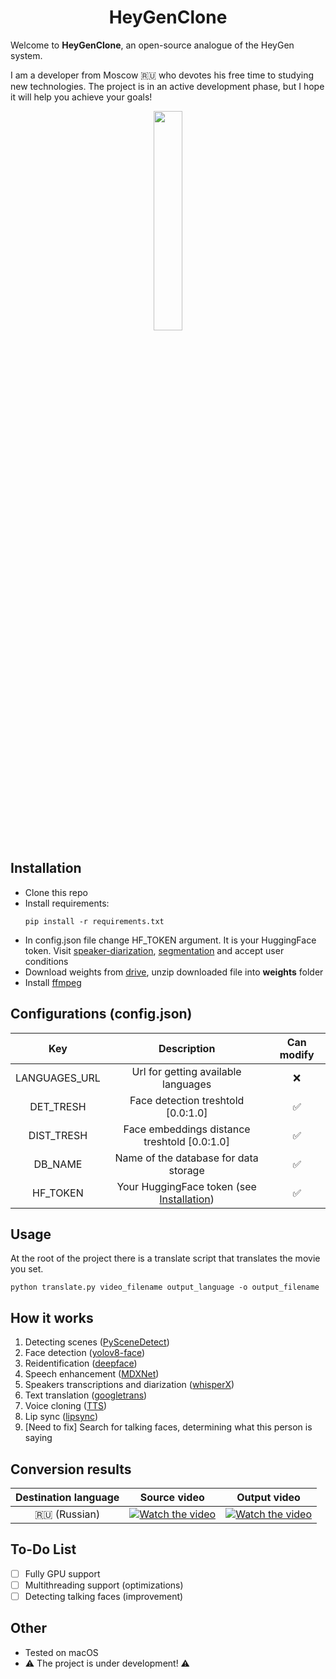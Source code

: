 <h1 align="center">HeyGenClone</h1>

<p>
  Welcome to <strong>HeyGenClone</strong>, an open-source analogue of the HeyGen system.
</p>

<p>
  I am a developer from Moscow 🇷🇺 who devotes his free time to studying new technologies. The project is in an active development phase, but I hope it will help you achieve your goals!
</p>

<p align="center">
  <img src="https://i.ibb.co/9H4f46J/logo.png" width="30%" height="auto" />
</p>

## Installation
- Clone this repo
- Install requirements:
  ```
  pip install -r requirements.txt
  ```
- In config.json file change HF_TOKEN argument. It is your HuggingFace token. Visit [speaker-diarization](https://hf.co/pyannote/speaker-diarization), [segmentation](https://hf.co/pyannote/segmentation) and accept user conditions
- Download weights from [drive](https://drive.google.com/file/d/1e35OvOlWVNndkx0Gv7zc5emwnX7t3Oc4/view?usp=sharing), unzip downloaded file into <strong>weights</strong> folder
- Install [ffmpeg](https://ffmpeg.org/)

## Configurations (config.json)
| Key | Description | Can modify |
|     :---:      |     :---:     |     :---:      |
|     LANGUAGES_URL      |     Url for getting available languages     |     ❌      |
|     DET_TRESH      |     Face detection treshtold [0.0:1.0]     |     ✅      |
|     DIST_TRESH      |     Face embeddings distance treshtold [0.0:1.0]     |     ✅      |
|     DB_NAME      |     Name of the database for data storage     |     ✅      |
|     HF_TOKEN      |     Your HuggingFace token (see [Installation](https://github.com/BrasD99/HeyGenClone/tree/main#installation))     |     ✅      |

## Usage
At the root of the project there is a translate script that translates the movie you set.
```
python translate.py video_filename output_language -o output_filename
```

## How it works
1. Detecting scenes ([PySceneDetect](https://github.com/Breakthrough/PySceneDetect))
2. Face detection ([yolov8-face](https://github.com/akanametov/yolov8-face))
3. Reidentification ([deepface](https://github.com/serengil/deepface))
4. Speech enhancement ([MDXNet](https://huggingface.co/freyza/kopirekcover/blob/main/MDXNet.py))
5. Speakers transcriptions and diarization ([whisperX](https://github.com/m-bain/whisperX))
6. Text translation ([googletrans](https://pypi.org/project/googletrans/))
7. Voice cloning ([TTS](https://github.com/coqui-ai/TTS))
8. Lip sync ([lipsync](https://github.com/mowshon/lipsync))
9. [Need to fix] Search for talking faces, determining what this person is saying

## Conversion results
| Destination language | Source video | Output video |
|     :---:      |     :---:     |     :---:      |
|🇷🇺 (Russian)     | [![Watch the video](https://i.ibb.co/KD2KKnj/en.jpg)](https://youtu.be/eGFLPAQAC2Y)    | [![Watch the video](https://i.ibb.co/cbwCy8F/ru.jpg)](https://youtu.be/L2YTmfIr7aI)    |

## To-Do List
- [ ] Fully GPU support
- [ ] Multithreading support (optimizations)
- [ ] Detecting talking faces (improvement)

## Other
- Tested on macOS
- :warning: The project is under development! :warning:
